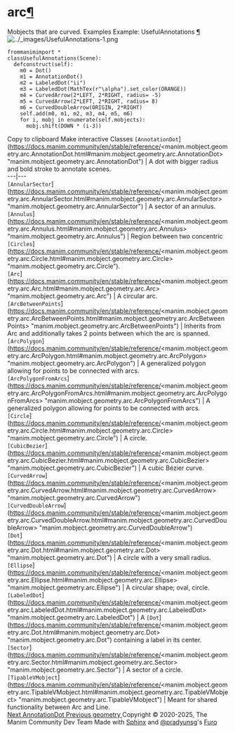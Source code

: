 # arc[¶](https://docs.manim.community/en/stable/reference/<#module-manim.mobject.geometry.arc> "Link to this heading")
Mobjects that are curved.
Examples
Example: UsefulAnnotations [¶](https://docs.manim.community/en/stable/reference/<#usefulannotations>)
![../_images/UsefulAnnotations-1.png](https://docs.manim.community/en/stable/_images/UsefulAnnotations-1.png)
```
frommanimimport *
classUsefulAnnotations(Scene):
  defconstruct(self):
    m0 = Dot()
    m1 = AnnotationDot()
    m2 = LabeledDot("ii")
    m3 = LabeledDot(MathTex(r"\alpha").set_color(ORANGE))
    m4 = CurvedArrow(2*LEFT, 2*RIGHT, radius= -5)
    m5 = CurvedArrow(2*LEFT, 2*RIGHT, radius= 8)
    m6 = CurvedDoubleArrow(ORIGIN, 2*RIGHT)
    self.add(m0, m1, m2, m3, m4, m5, m6)
    for i, mobj in enumerate(self.mobjects):
      mobj.shift(DOWN * (i-3))

```
Copy to clipboard
Make interactive
Classes
`[AnnotationDot`](https://docs.manim.community/en/stable/reference/<manim.mobject.geometry.arc.AnnotationDot.html#manim.mobject.geometry.arc.AnnotationDot> "manim.mobject.geometry.arc.AnnotationDot") | A dot with bigger radius and bold stroke to annotate scenes.  
---|---  
`[AnnularSector`](https://docs.manim.community/en/stable/reference/<manim.mobject.geometry.arc.AnnularSector.html#manim.mobject.geometry.arc.AnnularSector> "manim.mobject.geometry.arc.AnnularSector") | A sector of an annulus.  
`[Annulus`](https://docs.manim.community/en/stable/reference/<manim.mobject.geometry.arc.Annulus.html#manim.mobject.geometry.arc.Annulus> "manim.mobject.geometry.arc.Annulus") | Region between two concentric `[Circles`](https://docs.manim.community/en/stable/reference/<manim.mobject.geometry.arc.Circle.html#manim.mobject.geometry.arc.Circle> "manim.mobject.geometry.arc.Circle").  
`[Arc`](https://docs.manim.community/en/stable/reference/<manim.mobject.geometry.arc.Arc.html#manim.mobject.geometry.arc.Arc> "manim.mobject.geometry.arc.Arc") | A circular arc.  
`[ArcBetweenPoints`](https://docs.manim.community/en/stable/reference/<manim.mobject.geometry.arc.ArcBetweenPoints.html#manim.mobject.geometry.arc.ArcBetweenPoints> "manim.mobject.geometry.arc.ArcBetweenPoints") | Inherits from Arc and additionally takes 2 points between which the arc is spanned.  
`[ArcPolygon`](https://docs.manim.community/en/stable/reference/<manim.mobject.geometry.arc.ArcPolygon.html#manim.mobject.geometry.arc.ArcPolygon> "manim.mobject.geometry.arc.ArcPolygon") | A generalized polygon allowing for points to be connected with arcs.  
`[ArcPolygonFromArcs`](https://docs.manim.community/en/stable/reference/<manim.mobject.geometry.arc.ArcPolygonFromArcs.html#manim.mobject.geometry.arc.ArcPolygonFromArcs> "manim.mobject.geometry.arc.ArcPolygonFromArcs") | A generalized polygon allowing for points to be connected with arcs.  
`[Circle`](https://docs.manim.community/en/stable/reference/<manim.mobject.geometry.arc.Circle.html#manim.mobject.geometry.arc.Circle> "manim.mobject.geometry.arc.Circle") | A circle.  
`[CubicBezier`](https://docs.manim.community/en/stable/reference/<manim.mobject.geometry.arc.CubicBezier.html#manim.mobject.geometry.arc.CubicBezier> "manim.mobject.geometry.arc.CubicBezier") | A cubic Bézier curve.  
`[CurvedArrow`](https://docs.manim.community/en/stable/reference/<manim.mobject.geometry.arc.CurvedArrow.html#manim.mobject.geometry.arc.CurvedArrow> "manim.mobject.geometry.arc.CurvedArrow")  
`[CurvedDoubleArrow`](https://docs.manim.community/en/stable/reference/<manim.mobject.geometry.arc.CurvedDoubleArrow.html#manim.mobject.geometry.arc.CurvedDoubleArrow> "manim.mobject.geometry.arc.CurvedDoubleArrow")  
`[Dot`](https://docs.manim.community/en/stable/reference/<manim.mobject.geometry.arc.Dot.html#manim.mobject.geometry.arc.Dot> "manim.mobject.geometry.arc.Dot") | A circle with a very small radius.  
`[Ellipse`](https://docs.manim.community/en/stable/reference/<manim.mobject.geometry.arc.Ellipse.html#manim.mobject.geometry.arc.Ellipse> "manim.mobject.geometry.arc.Ellipse") | A circular shape; oval, circle.  
`[LabeledDot`](https://docs.manim.community/en/stable/reference/<manim.mobject.geometry.arc.LabeledDot.html#manim.mobject.geometry.arc.LabeledDot> "manim.mobject.geometry.arc.LabeledDot") | A `[Dot`](https://docs.manim.community/en/stable/reference/<manim.mobject.geometry.arc.Dot.html#manim.mobject.geometry.arc.Dot> "manim.mobject.geometry.arc.Dot") containing a label in its center.  
`[Sector`](https://docs.manim.community/en/stable/reference/<manim.mobject.geometry.arc.Sector.html#manim.mobject.geometry.arc.Sector> "manim.mobject.geometry.arc.Sector") | A sector of a circle.  
`[TipableVMobject`](https://docs.manim.community/en/stable/reference/<manim.mobject.geometry.arc.TipableVMobject.html#manim.mobject.geometry.arc.TipableVMobject> "manim.mobject.geometry.arc.TipableVMobject") | Meant for shared functionality between Arc and Line.  
[ Next AnnotationDot ](https://docs.manim.community/en/stable/reference/<manim.mobject.geometry.arc.AnnotationDot.html>) [ Previous geometry ](https://docs.manim.community/en/stable/reference/<manim.mobject.geometry.html>)
Copyright © 2020-2025, The Manim Community Dev Team 
Made with [Sphinx](https://docs.manim.community/en/stable/reference/<https:/www.sphinx-doc.org/>) and [@pradyunsg](https://docs.manim.community/en/stable/reference/<https:/pradyunsg.me>)'s [Furo](https://docs.manim.community/en/stable/reference/<https:/github.com/pradyunsg/furo>)
